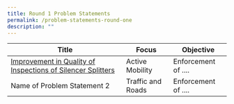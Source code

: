 ```yaml
---
title: Round 1 Problem Statements
permalink: /problem-statements-round-one
description: ""
---
```

| Title | Focus | Objective |
| -------- | -------- | -------- |
| [Improvement in Quality of Inspections of Silencer Splitters](/ps-1/)  | Active Mobility     | Enforcement of ....     |
Name of Problem Statement 2 | Traffic and Roads | Enforcement of ....